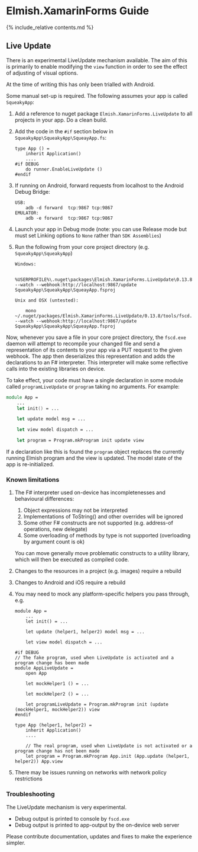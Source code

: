 Elmish.XamarinForms Guide
=======

{% include_relative contents.md %}

Live Update
------

There is an experimental LiveUpdate mechanism available.  The aim of this is primarily to enable modifying the `view` function in order
to see the effect of adjusting of visual options.

At the time of writing this has only been trialled with Android.

Some manual set-up is required.  The following assumes your app is called `SqueakyApp`:

1. Add a reference to nuget package `Elmish.XamarinForms.LiveUpdate` to all projects in your app. Do a clean build.

2. Add the code in the `#if` section below in `SqueakyApp\SqueakyApp\SqueayApp.fs`:

       type App () = 
	       inherit Application()
		   ....
       #if DEBUG
           do runner.EnableLiveUpdate ()
       #endif

3. If running on Android, forward requests from localhost to the Android Debug Bridge:

       USB:
           adb -d forward  tcp:9867 tcp:9867
       EMULATOR:
           adb -e forward  tcp:9867 tcp:9867

4. Launch your app in Debug mode (note: you can use Release mode but must set Linking options to `None` rather than `SDK Assemblies`)

5. Run the following from your core project directory (e.g. `SqueakyApp\SqueakyApp`)

       Windows:

           %USERPROFILE%\.nuget\packages\Elmish.XamarinForms.LiveUpdate\0.13.8\tools\fscd.exe --watch --webhook:http://localhost:9867/update SqueakyApp\SqueakyApp\SqueayApp.fsproj

       Unix and OSX (untested):

           mono ~/.nuget/packages/Elmish.XamarinForms.LiveUpdate/0.13.8/tools/fscd.exe --watch --webhook:http://localhost:9867/update  SqueakyApp\SqueakyApp\SqueayApp.fsproj

Now, whenever you save a file in your core project directory, the `fscd.exe` daemon will attempt to recompile your changed file and
send a representation of its contents to your app via a PUT request to the given webhook.  The app then deserializes this representation and
adds the declarations to an F# interpreter. This interpreter will make some reflective calls into the existing libraries on device.

To take effect, your code must have a single declaration in some module called `programLiveUpdate` or `program` taking no arguments.  For example:

```fsharp
module App =
    ...
    let init() = ...

    let update model msg = ...

    let view model dispatch = ...

    let program = Program.mkProgram init update view
```

If a declaration like this is found the `program` object replaces the currently running Elmish program and the view is updated.
The model state of the app is re-initialized.

### Known limitations

1. The F# interpreter used on-device has incompletenesses and behavioural differences:

   1. Object expressions may not be interpreted
   2. Implementations of ToString() and other overrides will be ignored
   3. Some other F# constructs are not supported (e.g. address-of operations, new delegate)
   4. Some overloading of methods by type is not supported (overloading by argument count is ok)

   You can move generally move problematic constructs to a utility library, which will then be executed as compiled code.

2. Changes to the resources in a project (e.g. images) require a rebuild

3. Changes to Android and iOS require a rebuild

4. You may need to mock any platform-specific helpers you pass through, e.g.

       module App =
           ...
           let init() = ...

           let update (helper1, helper2) model msg = ...

           let view model dispatch = ...

       #if DEBUG
       // The fake program, used when LiveUpdate is activated and a program change has been made
       module AppLiveUpdate =
           open App

           let mockHelper1 () = ...

           let mockHelper2 () = ...

           let programLiveUpdate = Program.mkProgram init (update (mockHelper1, mockHelper2)) view
       #endif

       type App (helper1, helper2) = 
	       inherit Application()
		   ....

           // The real program, used when LiveUpdate is not activated or a program change has not been made
           let program = Program.mkProgram App.init (App.update (helper1, helper2)) App.view

6. There may be issues running on networks with network policy restrictions

### Troubleshooting

The LiveUpdate mechanism is very experimental.
- Debug output is printed to console by `fscd.exe`
- Debug output is printed to app-output by the on-device web server

Please contribute documentation, updates and fixes to make the experience simpler.

